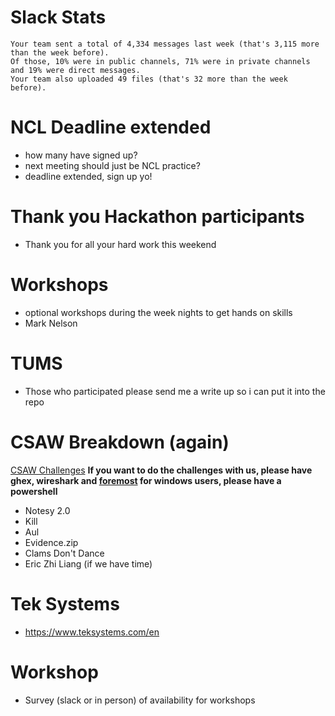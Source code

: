 # Slack Stats
```
Your team sent a total of 4,334 messages last week (that's 3,115 more than the week before).
Of those, 10% were in public channels, 71% were in private channels and 19% were direct messages. 
Your team also uploaded 49 files (that's 32 more than the week before). 
```

# NCL Deadline extended
 - how many have signed up?
 - next meeting should just be NCL practice?
 - deadline extended, sign up yo!

# Thank you Hackathon participants
  - Thank you for all your hard work this weekend

# Workshops
 - optional workshops during the week nights to get hands on skills
 - Mark Nelson

# TUMS
 - Those who participated please send me a write up so i can put it into the repo

# CSAW Breakdown (again)
[CSAW Challenges](https://ctf.csaw.io/challenges)
**If you want to do the challenges with us, please have ghex, wireshark
and [foremost](http://foremost.sourceforge.net/) for windows users, please have a powershell**
  - Notesy 2.0
  - Kill
  - Aul
  - Evidence.zip
  - Clams Don't Dance
  - Eric Zhi Liang (if we have time)

# Tek Systems
 - https://www.teksystems.com/en

# Workshop
 - Survey (slack or in person) of availability for workshops
